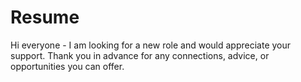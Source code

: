 # Resume
Hi everyone - I am looking for a new role and would appreciate your support. Thank you in advance for any connections, advice, or opportunities you can offer.

